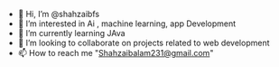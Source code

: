 - 👋 Hi, I’m @shahzaibfs
- 👀 I’m interested in Ai , machine learning, app Development
- 🌱 I’m currently learning JAva
- 💞️ I’m looking to collaborate on projects related to web development 
- 📫 How to reach me "Shahzaibalam231@gmail.com"

<!---
shahzaibfs/shahzaibfs is a ✨ special ✨ repository because its `README.md` (this file) appears on your GitHub profile.
You can click the Preview link to take a look at your changes.
--->

